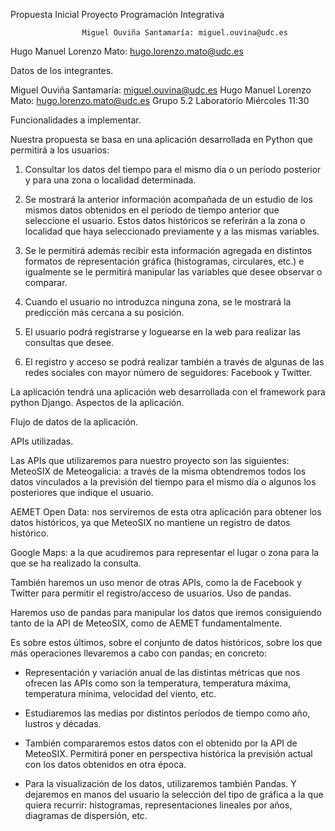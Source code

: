 ﻿








Propuesta Inicial Proyecto
Programación Integrativa







				
					Miguel Ouviña Santamaría: miguel.ouvina@udc.es
Hugo Manuel Lorenzo Mato: hugo.lorenzo.mato@udc.es





Datos de los integrantes.

Miguel Ouviña Santamaría:    miguel.ouvina@udc.es
Hugo Manuel Lorenzo Mato: hugo.lorenzo.mato@udc.es
Grupo 5.2
Laboratorio Miércoles 11:30

Funcionalidades a implementar.


Nuestra propuesta se basa en una aplicación desarrollada en Python que permitirá a los usuarios:


1) Consultar los datos del tiempo para el mismo día o un período posterior y para una zona o localidad determinada.

2) Se mostrará la anterior información acompañada de un estudio de los mismos datos obtenidos en el período de tiempo anterior que seleccione el usuario. Estos datos históricos se referirán a la zona o localidad que haya seleccionado previamente y a las mismas variables.

3) Se le permitirá además recibir esta información agregada en distintos formatos de representación gráfica (histogramas, circulares, etc.) e igualmente se le permitirá manipular las variables que desee observar o comparar.

4) Cuando el usuario no introduzca ninguna zona, se le mostrará la predicción más cercana a su posición.

5) El usuario podrá registrarse y loguearse en la web para realizar las consultas que desee.

6) El registro y acceso se podrá realizar también a través de algunas de las redes sociales con mayor número de seguidores: Facebook y Twitter.

La aplicación tendrá una aplicación web desarrollada con el framework para python Django.
Aspectos de la aplicación.










Flujo de datos de la aplicación.









APIs utilizadas.

Las APIs que utilizaremos para nuestro proyecto son las siguientes:
MeteoSIX de Meteogalicia: a través de la misma obtendremos todos los datos vinculados a la previsión del tiempo para el mismo día o algunos los posteriores que indique el usuario.

AEMET Open Data: nos serviremos de esta otra aplicación para obtener los datos históricos, ya que  MeteoSIX no mantiene un registro de datos histórico.

Google Maps: a la que acudiremos para representar el lugar o zona para la que se ha realizado la consulta.

También haremos un uso menor de otras APIs, como la de Facebook y Twitter para permitir el registro/acceso de usuarios.
Uso de pandas.

Haremos uso de pandas para manipular los datos que iremos consiguiendo tanto de la API de MeteoSIX, como de AEMET fundamentalmente.

Es sobre estos últimos, sobre el conjunto de datos históricos, sobre los que más operaciones llevaremos a cabo con pandas; en concreto:

- Representación y variación anual de las distintas métricas que nos ofrecen las APIs como son la temperatura, temperatura máxima, temperatura mínima, velocidad del viento, etc.

- Estudiaremos las medias por distintos períodos de tiempo como año, lustros y décadas.

- También compararemos estos datos con el obtenido por la API de MeteoSIX. Permitirá poner en perspectiva histórica la previsión actual con los datos obtenidos en otra época.

- Para la visualización de los datos, utilizaremos también Pandas. Y dejaremos en manos del usuario la selección del tipo de gráfica a la que quiera recurrir: histogramas, representaciones lineales por años, diagramas de dispersión, etc.


